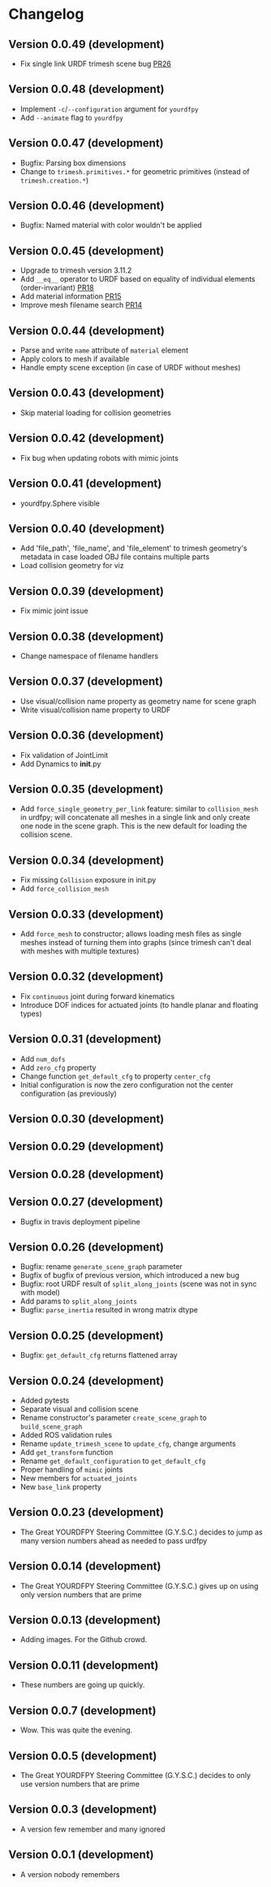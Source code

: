 # Changelog

## Version 0.0.49 (development)
- Fix single link URDF trimesh scene bug [PR26](https://github.com/clemense/yourdfpy/pull/26)
## Version 0.0.48 (development)
- Implement `-c`/`--configuration` argument for `yourdfpy`
- Add `--animate` flag to `yourdfpy`

## Version 0.0.47 (development)
- Bugfix: Parsing box dimensions
- Change to `trimesh.primitives.*` for geometric primitives (instead of `trimesh.creation.*`)

## Version 0.0.46 (development)
- Bugfix: Named material with color wouldn't be applied

## Version 0.0.45 (development)
- Upgrade to trimesh version 3.11.2
- Add `__eq__` operator to URDF based on equality of individual elements (order-invariant) [PR18](https://github.com/clemense/yourdfpy/pull/18)
- Add material information [PR15](https://github.com/clemense/yourdfpy/pull/15)
- Improve mesh filename search [PR14](https://github.com/clemense/yourdfpy/pull/14)

## Version 0.0.44 (development)
- Parse and write `name` attribute of `material` element 
- Apply colors to mesh if available
- Handle empty scene exception (in case of URDF without meshes)

## Version 0.0.43 (development)
- Skip material loading for collision geometries

## Version 0.0.42 (development)
- Fix bug when updating robots with mimic joints 

## Version 0.0.41 (development)
- yourdfpy.Sphere visible

## Version 0.0.40 (development)
- Add 'file_path', 'file_name', and 'file_element' to trimesh geometry's metadata in case loaded OBJ file contains multiple parts
- Load collision geometry for viz

## Version 0.0.39 (development)
- Fix mimic joint issue

## Version 0.0.38 (development)
- Change namespace of filename handlers

## Version 0.0.37 (development)
- Use visual/collision name property as geometry name for scene graph
- Write visual/collision name property to URDF

## Version 0.0.36 (development)
- Fix validation of JointLimit
- Add Dynamics to __init__.py
 
## Version 0.0.35 (development)
- Add `force_single_geometry_per_link` feature: similar to `collision_mesh` in urdfpy; will concatenate all meshes in a single link and only create one node in the scene graph. This is the new default for loading the collision scene.

## Version 0.0.34 (development)
- Fix missing `Collision` exposure in init.py
- Add `force_collision_mesh`

## Version 0.0.33 (development)
- Add `force_mesh` to constructor; allows loading mesh files as single meshes instead of turning them into graphs (since trimesh can't deal with meshes with multiple textures)

## Version 0.0.32 (development)
- Fix `continuous` joint during forward kinematics
- Introduce DOF indices for actuated joints (to handle planar and floating types)

## Version 0.0.31 (development)
- Add `num_dofs`
- Add `zero_cfg` property
- Change function `get_default_cfg` to property `center_cfg`
- Initial configuration is now the zero configuration not the center configuration (as previously)

## Version 0.0.30 (development)
## Version 0.0.29 (development)
## Version 0.0.28 (development)
## Version 0.0.27 (development)
- Bugfix in travis deployment pipeline

## Version 0.0.26 (development)
- Bugfix: rename `generate_scene_graph` parameter
- Bugfix of bugfix of previous version, which introduced a new bug
- Bugfix: root URDF result of `split_along_joints`  (scene was not in sync with model)
- Add params to `split_along_joints`
- Bugfix: `parse_inertia` resulted in wrong matrix dtype

## Version 0.0.25 (development)
- Bugfix: `get_default_cfg` returns flattened array

## Version 0.0.24 (development)
- Added pytests
- Separate visual and collision scene
- Rename constructor's parameter `create_scene_graph` to `build_scene_graph`
- Added ROS validation rules
- Rename `update_trimesh_scene` to `update_cfg`, change arguments
- Add `get_transform` function
- Rename `get_default_configuration` to `get_default_cfg`
- Proper handling of `mimic` joints
- New members for `actuated_joints`
- New `base_link` property

## Version 0.0.23 (development)
- The Great YOURDFPY Steering Committee (G.Y.S.C.) decides to jump as many version numbers ahead as needed to pass urdfpy

## Version 0.0.14 (development)
- The Great YOURDFPY Steering Committee (G.Y.S.C.) gives up on using only version numbers that are prime

## Version 0.0.13 (development)
- Adding images. For the Github crowd.

## Version 0.0.11 (development)
- These numbers are going up quickly.

## Version 0.0.7 (development)
- Wow. This was quite the evening.

## Version 0.0.5 (development)
- The Great YOURDFPY Steering Committee (G.Y.S.C.) decides to only use version numbers that are prime

## Version 0.0.3 (development)
- A version few remember and many ignored

## Version 0.0.1 (development)
- A version nobody remembers
